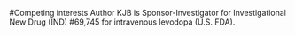 #Competing interests
Author KJB is Sponsor-Investigator for Investigational New Drug (IND) #69,745 for intravenous levodopa (U.S. FDA).
